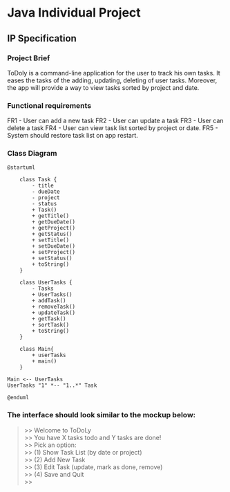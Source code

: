 # Java Individual Project

## IP Specification


### Project Brief

ToDoly is a command-line application for the user to track his own tasks. It eases the tasks of the adding, updating, deleting of user tasks. Moreover, the app will provide a way to view tasks sorted by project and date.

### Functional requirements

FR1 - User can add a new task
FR2 - User can update a task
FR3 - User can delete a task
FR4 - User can view task list sorted by project or date.
FR5 - System should restore task list on app restart.

### Class Diagram

```plantuml
@startuml

    class Task {
        - title
        - dueDate
        - project
        - status
        + Task()
        + getTitle()
        + getDueDate()
        + getProject()
        + getStatus()
        + setTitle()
        + setDueDate()
        + setProject()
        + setStatus()
        + toString()
    }

    class UserTasks {
        - Tasks
        + UserTasks()
        + addTask()
        + removeTask()
        + updateTask()
        + getTask()
        + sortTask()
        + toString()
    }

    class Main{
        + userTasks
        + main()
    }

Main <-- UserTasks
UserTasks "1" *-- "1..*" Task 

@enduml
```

### The interface should look similar to the mockup below:

>\>> Welcome to ToDoLy \
\>> You have X tasks todo and Y tasks are done! \
\>> Pick an option: \
\>> (1) Show Task List (by date or project) \
\>> (2) Add New Task \
\>> (3) Edit Task (update, mark as done, remove) \
\>> (4) Save and Quit \
\>>
